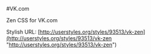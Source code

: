 #VK.com

Zen CSS for VK.com

Stylish URL: [http://userstyles.org/styles/93513/vk-zen](http://userstyles.org/styles/93513/vk-zen "http://userstyles.org/styles/93513/vk-zen")
